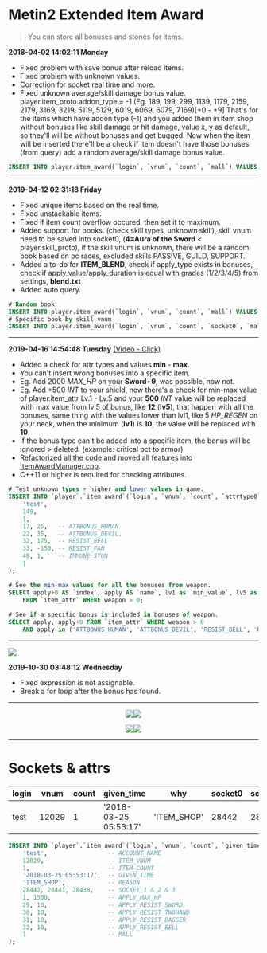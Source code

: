 # Metin2 Extended Item Award
>  You can store all bonuses and stones for items.

**2018-04-02 14:02:11 Monday**
- Fixed problem with save bonus after reload <cache> items.
- Fixed problem with unknown values.
- Correction for socket real time and more.
- Fixed unknown average/skill damage bonus value.
player.item_proto.addon_type = -1 (Eg. 189, 199, 299, 1139, 1179, 2159, 2179, 3169, 3219, 5119, 5129, 6019, 6069, 6079, 7169)[+0 - +9]
That's for the items which have addon type (-1) and you added them in item shop without bonuses like skill damage or hit damage,
value x, y as default, so they'll will be without bonuses and get bugged.
Now when the item will be inserted there'll be a check if item doesn't have those bonuses (from query) add a random average/skill damage bonus value.
```sql
INSERT INTO player.item_award(`login`, `vnum`, `count`, `mall`) VALUES ('account', 189, 1, 1); 
```
------------
**2019-04-12 02:31:18 Friday**
- Fixed unique items based on the real time.
- Fixed unstackable items.
- Fixed if item count overflow occured, then set it to maximum.
- Added support for books. (check skill types, unknown skill), skill vnum need to be saved into socket0, (**4=Aura of the Sword** < player.skill_proto), if the skill vnum is unknown, there will be a random book based on pc races, excluded skills PASSIVE, GUILD, SUPPORT.
- Added a to-do for **ITEM_BLEND**, check if apply_type exists in bonuses, check if apply_value/apply_duration is equal with grades (1/2/3/4/5) from settings, **blend.txt**
- Added auto query.
```sql
# Random book
INSERT INTO player.item_award(`login`, `vnum`, `count`, `mall`) VALUES ('account', 50300, 1, 1); 
# Specific book by skill vnum
INSERT INTO player.item_award(`login`, `vnum`, `count`, `socket0`, `mall`) VALUES ('account', 50300, 1, 4, 1);
```
------------
**2019-04-16 14:54:48 Tuesday** [(Video - Click)](https://i.gyazo.com/403fd912ef53eb55d0b8ea21fadf484e.mp4)
- Added a check for attr types and values **min** - **max**.
- You can't insert wrong bonuses into a specific item.
- Eg. Add 2000 *MAX_HP* on your **Sword+9**, was possible, now not.
- Eg. Add +500 *INT* to your shield, now there's a check for min-max value of player.item_attr Lv.1 - Lv.5
and your **500** *INT*   value will be replaced with max value from lvl5 of bonus, like **12** (**lv5**), that happen with all the bonuses, same thing with the values lower than lvl1, like 5 *HP_REGEN* on your neck, when the minimum (**lv1**) is **10**, the value will be replaced with **10**.
- If the bonus type can't be added into a specific item, the bonus will be ignored > deleted. (example: critical pct to armor)
- Refactorized all the code and moved all features into [ItemAwardManager.cpp](https://github.com/Vegas007/Metin2-Extended-Item-Award/blob/master/01.%20Svn/Server/db/ItemAwardManager.cpp).
- C++11 or higher is required for checking attributes.
```sql
# Test unknown types + higher and lower values in game.
INSERT INTO `player`.`item_award`(`login`, `vnum`, `count`, `attrtype0`, `attrvalue0`, `attrtype1`, `attrvalue1`, `attrtype2`, `attrvalue2`, `attrtype3`, `attrvalue3`, `attrtype4`, `attrvalue4`, `mall`) VALUES (
	'test',
	149,
	1,
	17, 25,   -- ATTBONUS_HUMAN
	22, 35,   -- ATTBONUS_DEVIL,
	32, 175,  -- RESIST_BELL
	33, -150, -- RESIST_FAN
	48, 1,    -- IMMUNE_STUN
	1
);

# See the min-max values for all the bonuses from weapon.
SELECT apply+0 AS `index`, apply AS `name`, lv1 as `min_value`, lv5 as `max_value` 
	FROM `item_attr` WHERE weapon > 0;
	
# See if a specific bonus is included in bonuses of weapon.
SELECT apply, apply+0 FROM `item_attr` WHERE weapon > 0
	AND apply in ('ATTBONUS_HUMAN', 'ATTBONUS_DEVIL', 'RESIST_BELL', 'RESIST_FAN', 'IMMUNE_STUN');
```
------------
<p align="left"> 
<img src="https://i.gyazo.com/403fd912ef53eb55d0b8ea21fadf484e.gif">
</p>

**2019-10-30 03:48:12 Wednesday**
- Fixed expression is not assignable.
- Break a for loop after the bonus has found.

------------
<p align="center"><img src="https://user-images.githubusercontent.com/17238102/37860642-581cde84-2f32-11e8-9f1e-36cc2eef695d.png"><img src="https://user-images.githubusercontent.com/17238102/38222896-611fc684-36f0-11e8-8535-26bf5fcef867.png"></p>

<p align="center"><img src="https://user-images.githubusercontent.com/17238102/38222908-7074939e-36f0-11e8-8d09-1027396185f9.gif"><img src="https://i.gyazo.com/5cf81572ee8fb081e9515634a3d65566.gif"></p>

------------

# Sockets & attrs
| login		| vnum		| count		| given_time			| why			| socket0	| socket1	| socket2	| attrtype0	| attrvalue0	| attrtype1	| attrvalue1	| attrtype2	| attrvalue2	| attrtype3	| attrvalue3	| attrtype4	| attrvalue4	| attrtype5	| attrvalue5	| attrtype6	| attrvalue6	| mall	|
| ---      	| ---		| ---       | ------------------	| ---       	| ---		| ---		| ---		| ---		| ---			| ---		| ---			| ---		| ---			| ---		| ---			| ---		| ---			| ---		| ---			| ---		| ---			| ---	|
| test		| 12029		| 1 		| '2018-03-25 05:53:17'	| 'ITEM_SHOP' 	| 28442 	| 28441 	| 28438 	| 1 		| 1500 			| 29		| 10 			| 30 		| 10 			| 31		| 10			| 32		| 10			| 0			| 0				| 0			| 0 			| 1 	|

```sql
INSERT INTO `player`.`item_award`(`login`, `vnum`, `count`, `given_time`, `why`, `socket0`, `socket1`, `socket2`, `attrtype0`, `attrvalue0`, `attrtype1`, `attrvalue1`, `attrtype2`, `attrvalue2`, `attrtype3`, `attrvalue3`, `attrtype4`, `attrvalue4`, `mall`) VALUES (
	'test',                 -- ACCOUNT_NAME
	12029,                  -- ITEM_VNUM
	1,                      -- ITEM_COUNT
	'2018-03-25 05:53:17',  -- GIVEN_TIME
	'ITEM_SHOP',            -- REASON
	28442, 28441, 28438,    -- SOCKET 1 & 2 & 3
	1, 1500,                -- APPLY_MAX_HP
	29, 10,                 -- APPLY_RESIST_SWORD,
	30, 10,                 -- APPLY_RESIST_TWOHAND
	31, 10,                 -- APPLY_RESIST_DAGGER
	32, 10,                 -- APPLY_RESIST_BELL
	1                       -- MALL
);
```
